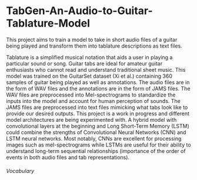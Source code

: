 # TabGen-An-Audio-to-Guitar-Tablature-Model

This project aims to train a model to take in short audio files of a guitar being played and transform them into tablature descriptions as text files. 

Tablature is a simplified musical notation that aids a user in playing a particular sound or song. Guitar tabs are ideal for amateur guitar enthusiasts who cannot read and understand traditional sheet music. This model was trained on the GuitarSet dataset (Xi et al.) containing 360 samples of guitar being played as well as annotations. The audio files are in the form of WAV files and the annotations are in the form of JAMS files. The WAV files are preprocessed into Mel-spectrograms to standardize the inputs into the model and account for human perception of sounds. The JAMS files are preprocessed into text files mimicking what tabs look like to provide our desired outputs. This project is a work in progress and different model architectures are being experimented with. A hybrid model with convolutional layers at the beginning and Long Short-Term Memory (LSTM) could combine the strengths of Convolutional Neural Networks (CNN) and LSTM neural networks. Most notably, CNNs are excellent for processing images such as mel-spectrograms while LSTMs are useful for their ability to understand long-term sequential relationships (importance of the order of events in both audio files and tab representations).​

<h6>Vocabulary</h6>
